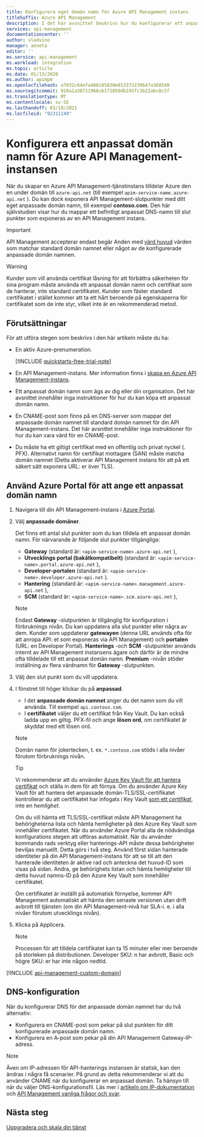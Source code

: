 ```yaml
---
title: Konfigurera eget domän namn för Azure API Management instans
titleSuffix: Azure API Management
description: I det här avsnittet beskrivs hur du konfigurerar ett anpassat domän namn för Azure API Management-instansen.
services: api-management
documentationcenter: ''
author: vladvino
manager: anneta
editor: ''
ms.service: api-management
ms.workload: integration
ms.topic: article
ms.date: 01/13/2020
ms.author: apimpm
ms.openlocfilehash: a7032c64efa486c65830e013373239647a368540
ms.sourcegitcommit: 910a1a38711966cb171050db245fc3b22abc8c5f
ms.translationtype: MT
ms.contentlocale: sv-SE
ms.lasthandoff: 03/19/2021
ms.locfileid: "92311140"
---
```

# <a name="configure-a-custom-domain-name-for-your-azure-api-management-instance"></a>Konfigurera ett anpassat domän namn för Azure API Management-instansen

När du skapar en Azure API Management-tjänstinstans tilldelar Azure den en under domän till `azure-api.net` (till exempel `apim-service-name.azure-api.net` ). Du kan dock exponera API Management-slutpunkter med ditt eget anpassade domän namn, till exempel **contoso.com**. Den här självstudien visar hur du mappar ett befintligt anpassat DNS-namn till slut punkter som exponeras av en API Management instans.

> [!IMPORTANT]
> API Management accepterar endast begär Anden med [värd huvud](https://tools.ietf.org/html/rfc2616#section-14.23) värden som matchar standard domän namnet eller något av de konfigurerade anpassade domän namnen.

> [!WARNING]
> Kunder som vill använda certifikat låsning för att förbättra säkerheten för sina program måste använda ett anpassat domän namn och certifikat som de hanterar, inte standard certifikatet. Kunder som fäster standard certifikatet i stället kommer att ta ett hårt beroende på egenskaperna för certifikatet som de inte styr, vilket inte är en rekommenderad metod.

## <a name="prerequisites"></a>Förutsättningar

För att utföra stegen som beskrivs i den här artikeln måste du ha:

-   En aktiv Azure-prenumeration.

    [!INCLUDE [quickstarts-free-trial-note](../../includes/quickstarts-free-trial-note.md)]

-   En API Management-instans. Mer information finns i [skapa en Azure API Management-instans](get-started-create-service-instance.md).
-   Ett anpassat domän namn som ägs av dig eller din organisation. Det här avsnittet innehåller inga instruktioner för hur du kan köpa ett anpassat domän namn.
-   En CNAME-post som finns på en DNS-server som mappar det anpassade domän namnet till standard domän namnet för din API Management-instans. Det här avsnittet innehåller inga instruktioner för hur du kan vara värd för en CNAME-post.
-   Du måste ha ett giltigt certifikat med en offentlig och privat nyckel (. PFX). Alternativt namn för certifikat mottagare (SAN) måste matcha domän namnet (Detta aktiverar API Management instans för att på ett säkert sätt exponera URL: er över TLS).

## <a name="use-the-azure-portal-to-set-a-custom-domain-name"></a>Använd Azure Portal för att ange ett anpassat domän namn

1. Navigera till din API Management-instans i [Azure Portal](https://portal.azure.com/).
1. Välj **anpassade domäner**.

    Det finns ett antal slut punkter som du kan tilldela ett anpassat domän namn. För närvarande är följande slut punkter tillgängliga:

    - **Gateway** (standard är: `<apim-service-name>.azure-api.net` ),
    - **Utvecklings portal (bakåtkompatibelt)** (standard är: `<apim-service-name>.portal.azure-api.net` ),
    - **Developer-portalen** (standard är: `<apim-service-name>.developer.azure-api.net` ).
    - **Hantering** (standard är: `<apim-service-name>.management.azure-api.net` ),
    - **SCM** (standard är: `<apim-service-name>.scm.azure-api.net` ),

    > [!NOTE]
    > Endast **Gateway** -slutpunkten är tillgänglig för konfiguration i förbruknings nivån.
    > Du kan uppdatera alla slut punkter eller några av dem. Kunder som uppdaterar **gatewayen** (denna URL används ofta för att anropa API: et som exponeras via API Management) och **portalen** (URL: en Developer Portal).
    > **Hanterings** -och **SCM** -slutpunkter används internt av API Management instansens ägare och därför är de mindre ofta tilldelade till ett anpassat domän namn.
    > **Premium** -nivån stöder inställning av flera värdnamn för **Gateway** -slutpunkten.

1. Välj den slut punkt som du vill uppdatera.
1. I fönstret till höger klickar du på **anpassad**.

    - I det **anpassade domän namnet** anger du det namn som du vill använda. Till exempel `api.contoso.com`.
    - I **certifikatet** väljer du ett certifikat från Key Vault. Du kan också ladda upp en giltig. PFX-fil och ange **lösen ord**, om certifikatet är skyddat med ett lösen ord.

    > [!NOTE]
    > Domän namn för jokertecken, t. ex. `*.contoso.com` stöds i alla nivåer förutom förbruknings nivån.

    > [!TIP]
    > Vi rekommenderar att du använder [Azure Key Vault för att hantera certifikat](../key-vault/certificates/about-certificates.md) och ställa in dem för att förnya.
    > Om du använder Azure Key Vault för att hantera det anpassade domän-TLS/SSL-certifikatet kontrollerar du att certifikatet har infogats i Key Vault [som ett _certifikat_](/rest/api/keyvault/createcertificate/createcertificate), inte en _hemlighet_.
    >
    > Om du vill hämta ett TLS/SSL-certifikat måste API Management ha behörigheterna lista och hämta hemligheter på den Azure Key Vault som innehåller certifikatet. När du använder Azure Portal alla de nödvändiga konfigurations stegen att utföras automatiskt. När du använder kommando rads verktyg eller hanterings-API måste dessa behörigheter beviljas manuellt. Detta görs i två steg. Använd först sidan hanterade identiteter på din API Management-instans för att se till att den hanterade identiteten är aktive rad och anteckna det huvud-ID som visas på sidan. Andra, ge behörighets listan och hämta hemligheter till detta huvud namns-ID på den Azure Key Vault som innehåller certifikatet.
    >
    > Om certifikatet är inställt på automatisk förnyelse, kommer API Management automatiskt att hämta den senaste versionen utan drift avbrott till tjänsten (om din API Management-nivå har SLA-i. e. i alla nivåer förutom utvecklings nivån).

1. Klicka på Applicera.

    > [!NOTE]
    > Processen för att tilldela certifikatet kan ta 15 minuter eller mer beroende på storleken på distributionen. Developer SKU: n har avbrott, Basic och högre SKU: er har inte någon nedtid.

[!INCLUDE [api-management-custom-domain](../../includes/api-management-custom-domain.md)]

## <a name="dns-configuration"></a>DNS-konfiguration

När du konfigurerar DNS för det anpassade domän namnet har du två alternativ:

-   Konfigurera en CNAME-post som pekar på slut punkten för ditt konfigurerade anpassade domän namn.
-   Konfigurera en A-post som pekar på din API Management Gateway-IP-adress.

> [!NOTE]
> Även om IP-adressen för API-hanterings instansen är statisk, kan den ändras i några få scenarier. På grund av detta rekommenderar vi att du använder CNAME när du konfigurerar en anpassad domän. Ta hänsyn till när du väljer DNS-konfigurationsfil. Läs mer i [artikeln om IP-dokumentation](api-management-howto-ip-addresses.md#changes-to-the-ip-addresses) och [API Management vanliga frågor och svar](api-management-faq.md#how-can-i-secure-the-connection-between-the-api-management-gateway-and-my-back-end-services).

## <a name="next-steps"></a>Nästa steg

[Uppgradera och skala din tjänst](upgrade-and-scale.md)
